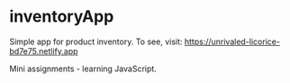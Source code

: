 # inventoryApp
Simple app for product inventory.
To see, visit: https://unrivaled-licorice-bd7e75.netlify.app


Mini assignments - learning JavaScript.

